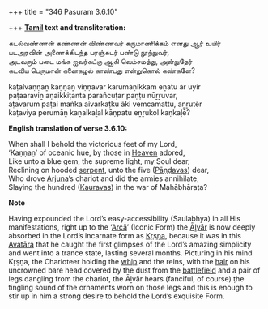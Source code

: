 +++
title = "346 Pasuram 3.6.10"

+++
**[Tamil](/definition/tamil#history "show Tamil definitions") text and transliteration:**

கடல்வண்ணன் கண்ணன் விண்ணவர் கருமாணிக்கம் எனது ஆர் உயிர்  
படஅரவின் அணைக்கிடந்த பரஞ்சுடர் பண்டு நூற்றுவர்,  
அடவரும் படை மங்க ஐவர்கட்கு ஆகி வெம்சமத்து, அன்றுதேர்  
கடவிய பெருமான் கனைகழல் காண்பது என்றுகொல் கண்களே?

kaṭalvaṇṇaṉ kaṇṇaṉ viṇṇavar karumāṇikkam eṉatu ār uyir  
paṭaaraviṉ aṇaikkiṭanta parañcuṭar paṇṭu nūṟṟuvar,  
aṭavarum paṭai maṅka aivarkaṭku āki vemcamattu, aṉṟutēr  
kaṭaviya perumāṉ kaṉaikaḻal kāṇpatu eṉṟukol kaṇkaḷē?

**English translation of verse 3.6.10:**

When shall I behold the victorious feet of my Lord,  
‘Kaṇṇaṉ’ of oceanic hue, by those in [Heaven](/definition/heaven#history "show Heaven definitions") adored,  
Like unto a blue gem, the supreme light, my Soul dear,  
Reclining on hooded [serpent](/definition/serpent#history "show serpent definitions"), unto the five ([Pāṇḍavas](/definition/pandava#vaishnavism "show Pāṇḍavas definitions")) dear,  
Who drove [Arjuna](/definition/arjuna#vaishnavism "show Arjuna definitions")’s chariot and did the armies annihilate,  
Slaying the hundred ([Kauravas](/definition/kauravas#vaishnavism "show Kauravas definitions")) in the war of Mahābhāraṭa?

**Note**

Having expounded the Lord’s easy-accessibility (Saulabhya) in all His manifestations, right up to the ‘[Arcā](/definition/arca#history "show Arcā definitions")’ (Iconic Form) the [Āḻvār](/definition/aḻvar#vaishnavism "show Āḻvār definitions") is now deeply absorbed in the Lord’s incarnate form as [Kṛṣṇa](/definition/krishna#vaishnavism "show Kṛṣṇa definitions"), because it was in this [Avatāra](/definition/avatara#vaishnavism "show Avatāra definitions") that he caught the first glimpses of the Lord’s amazing simplicity and went into a trance state, lasting several months. Picturing in his mind Kṛṣṇa, the Charioteer holding the [whip](/definition/whip#history "show whip definitions") and the reins, with the [hair](/definition/hair#history "show hair definitions") on his uncrowned bare head covered by the dust from the [battlefield](/definition/battle-field#history "show battlefield definitions") and a pair of legs dangling from the chariot, the Āḻvār hears (fanciful, of course) ṭhe tingling sound of the ornaments worn on those legs and this is enough to stir up in him a strong desire to behold the Lord’s exquisite Form.


